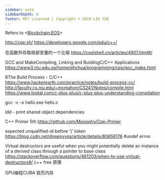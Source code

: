 ```yaml
---
sidebar: auto
sidebarDepth: 4
footer: MIT Licensed | Copyright © 2018-LIU YUE
---
```


Refers to
<<Blockchain:EOS>>

http://cpp.sh/
https://developers.google.com/edu/c++/

在函数外存取局部变量的一个比喻
https://coolshell.cn/articles/4907.html#/

GCC and MakeCompiling, Linking and BuildingC/C++ Applications
https://www3.ntu.edu.sg/home/ehchua/programming/cpp/gcc_make.html

8The Build Process - C/C++  https://www.hackerearth.com/practice/notes/build-process-cc/
http://faculty.cs.niu.edu/~mcmahon/CS241/Notes/compile.html
https://www.toptal.com/c-plus-plus/c-plus-plus-understanding-compilation

gcc -v -o hello.exe hello.c

ldd - print shared object dependencies


C++ Primer 5th
https://github.com/Mooophy/Cpp-Primer

expected unqualified-id before ‘(’ token
https://blog.csdn.net/dreamvyps/article/details/80658176
#undef errno

Virtual destructors are useful when you might potentially delete an instance of a derived class through a pointer to base class
https://stackoverflow.com/questions/461203/when-to-use-virtual-destructors#/
c++ free 原理

GPU编程CUBA
锁页内存